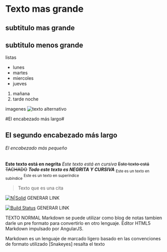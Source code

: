 # Texto mas grande <!-- equivale a h1 -->
## subtitulo mas grande <!-- h2 -->
## subtitulo menos grande<!-- h3 -->

listas
<!-- equivale a ul -->
- lunes
- martes
- miercoles
- jueves
<!-- equivale a ol -->
1. mañana
2. tarde noche

imagenes
![texto alternativo](url)

<!-- ENCABEZADOS -->
#El encabezado más largo#

## El segundo encabezado más largo

###### El encabezado más pequeño

<!-- ESTILO DE TEXTOS -->

**Este texto está en negrita**
_Este texto está en cursiva_
~~Este texto está TACHADO~~
**_Todo este texto es NEGRITA Y CURSIVA_**
<sub>Este es un texto en subíndice</sub>
<sup>Este es un texto en superíndice</sup>

> Texto que es una cita

[![N|Solid](https://cldup.com/dTxpPi9lDf.thumb.png)](https://nodesource.com/products/nsolid) GENERAR LINK

[![Build Status](https://travis-ci.org/joemccann/dillinger.svg?branch=master)](https://travis-ci.org/joemccann/dillinger) GENERAR LINK

TEXTO NORMAL
Markdown se puede utilizar como blog de notas 
tambien darle un pre formato para convertirlo en otro lenguaje.
Editor HTML5 Markdown impulsado por AngularJS.

Markdown es un lenguaje de marcado ligero basado en las convenciones de formato
utilizado [Snakeyes] resalta el texto

